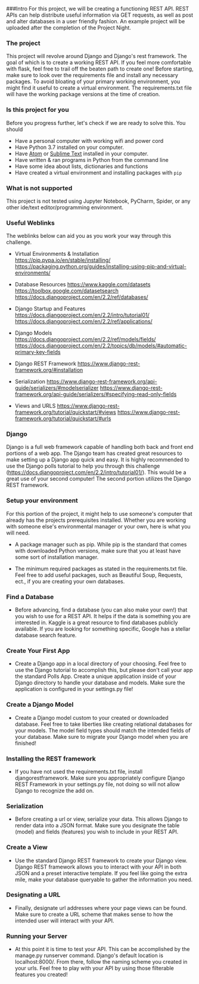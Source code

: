 ###Intro
For this project, we will be creating a functioning REST API. REST APIs can help distribute useful information via GET requests, as well as post and alter databases in a user friendly fashion. An example project will be uploaded after the completion of the Project Night.

### The project
This project will revolve around Django and Django's rest framework. The goal of which is to create a working REST API. If you feel more comfortable with flask, feel free to trail off the beaten path to create one! Before starting, make sure to look over the requirements file and install any necessary packages. To avoid bloating of your primary working environment, you might find it useful to create a virtual environment. The requirements.txt file will have the working package versions at the time of creation.

### Is this project for you
Before you progress further, let's check if we are ready to solve this. You should
- Have a personal computer with working wifi and power cord
- Have Python 3.7 installed on your computer.
- Have [Atom](https://atom.io/) or [Sublime Text](https://www.sublimetext.com/3) installed in your computer.
- Have written & ran programs in Python from the command line
- Have some idea about lists, dictionaries and functions
- Have created a virtual environment and installing packages with `pip`

### What is not supported
This project is not tested using Jupyter Notebook, PyCharm,
Spider, or any other ide/text editor/programming environment.

### Useful Weblinks
The weblinks below can aid you as you work your way through this challenge.

- Virtual Environments & Installation
	https://pip.pypa.io/en/stable/installing/
	https://packaging.python.org/guides/installing-using-pip-and-virtual-environments/

- Database Resources
	https://www.kaggle.com/datasets
	https://toolbox.google.com/datasetsearch
	https://docs.djangoproject.com/en/2.2/ref/databases/

- Django Startup and Features
	https://docs.djangoproject.com/en/2.2/intro/tutorial01/
	https://docs.djangoproject.com/en/2.2/ref/applications/

- Django Models
	https://docs.djangoproject.com/en/2.2/ref/models/fields/
	https://docs.djangoproject.com/en/2.2/topics/db/models/#automatic-primary-key-fields

- Django REST Framework
	https://www.django-rest-framework.org/#installation

- Serialization
	https://www.django-rest-framework.org/api-guide/serializers/#modelserializer
	https://www.django-rest-framework.org/api-guide/serializers/#specifying-read-only-fields

- Views and URLS
	https://www.django-rest-framework.org/tutorial/quickstart/#views
	https://www.django-rest-framework.org/tutorial/quickstart/#urls

### Django
Django is a full web framework capable of handling both back and front end portions of a web app. The Django team has created great resources to make setting up a Django app quick and easy. It is highly recommended to use the Django polls tutorial to help you through this challenge (https://docs.djangoproject.com/en/2.2/intro/tutorial01/). This would be a great use of your second computer! The second portion utilizes the Django REST framework.  

### Setup your environment
For this portion of the project, it might help to use someone's computer that already has the projects prerequisites installed. Whether you are working with someone else's environmental manager or your own, here is what you will need.    

- A package manager such as pip. While pip is the standard that comes with downloaded Python versions, make sure that you at least have some sort of installation manager.

- The minimum required packages as stated in the requirements.txt file. Feel free to add useful packages, such as Beautiful Soup, Requests, ect., if you are creating your own databases.

### Find a Database
- Before advancing, find a database (you can also make your own!) that you wish to use for a REST API. It helps if the data is something you are interested in. Kaggle is a great resource to find databases publicly available. If you are looking for something specific, Google has a stellar database search feature.

### Create Your First App

- Create a Django app in a local directory of your choosing. Feel free to use the Django tutorial to accomplish this, but please don't call your app the standard Polls App. Create a unique application inside of your Django directory to handle your database and models. Make sure the application is configured in your settings.py file!

### Create a Django Model
- Create a Django model custom to your created or downloaded database. Feel free to take liberties like creating relational databases for your models. The model field types should match the intended fields of your database. Make sure to migrate your Django model when you are finished!

### Installing the REST framework
- If you have not used the requirements.txt file, install djangorestframework. Make sure you appropriately configure Django REST Framework in your settings.py file, not doing so will not allow Django to recognize the add on.

### Serialization
- Before creating a url or view, serialize your data. This allows Django to render data into a JSON format. Make sure you designate the table (model) and fields (features) you wish to include in your REST API.

### Create a View
- Use the standard Django REST framework to create your Django view. Django REST framework allows you to interact with your API in both JSON and a preset interactive template. If you feel like going the extra mile, make your database queryable to gather the information you need.

### Designating a URL
- Finally, designate url addresses where your page views can be found. Make sure to create a URL scheme that makes sense to how the intended user will interact with your API.

### Running your Server
- At this point it is time to test your API. This can be accomplished by the manage.py runserver command. Django's default location is localhost:8000/. From there, follow the naming scheme you created in your urls. Feel free to play with your API by using those filterable features you created!
